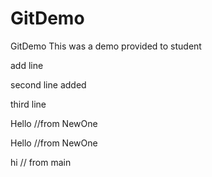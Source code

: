 # GitDemo
GitDemo
This was a demo provided to student


add line

second line added

third line



Hello //from NewOne

Hello //from NewOne

hi // from main

